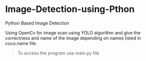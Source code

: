 # Image-Detection-using-Pthon

Python Based Image Detection

Using OpenCv for image scan using YOLO algorithm and give the correctness and name of the image depending on names listed in coco.name file.

> To access the program use main.py file
